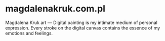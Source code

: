 # magdalenakruk.com.pl
Magdalena Kruk art — Digital painting is my intimate medium of personal expression. Every stroke on the digital canvas contains the essence of my emotions and feelings.
